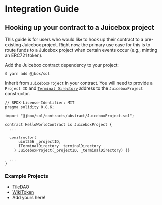 # Integration Guide

## Hooking up your contract to a Juicebox project

This guide is for users who would like to hook up their contract to a pre-existing Juicebox project. Right now, the primary use case for this is to route funds to a Juicebox project when certain events occur (e.g., minting an ERC721 token).

Add the Juicebox contract dependency to your project:

```
$ yarn add @jbox/sol
```

Inherit from `JuiceboxProject` in your contract. You will need to provide a `Project ID` and [`Terminal Directory`](/protocol-v1/terminal-directory.md) address to the `JuiceboxProject` constructor.

```
// SPDX-License-Identifier: MIT
pragma solidity 0.8.6;

import "@jbox/sol/contracts/abstract/JuiceboxProject.sol";

contract HelloWorldContract is JuiceboxProject {
  ...

  constructor(
      uint256 _projectID,
      ITerminalDirectory _terminalDirectory
    ) JuiceboxProject(_projectID, _terminalDirectory) {}

  ...
}
```

### Example Projects

* [TileDAO](https://github.com/TileDAO/tiles/blob/main/contracts/Tiles.sol)
* [WikiToken](https://github.com/odd-amphora/wiki.token/blob/main/packages/hardhat/contracts/Token.sol)
* Add yours here!

